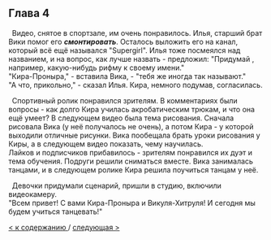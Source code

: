 ## Глава 4

&ensp;Видео, снятое в спортзале, им очень понравилось. Илья, старший брат Вики помог его ***смонтировать***. Осталось выложить его на канал, который всё ещё назывался "Supergirl". Илья тоже посмеялся над названием, и на вопрос, как лучше назвать - предложил: "Придумай , например, какую-нибудь рифму к своему имени." </br>
"Кира-Проныра," - вставила Вика, - "тебя же иногда так называют." </br>
"А что, прикольно," - сказал Илья. Кира, немного подумав, согласилась. 

&ensp;Спортивный ролик понравился зрителям. В комментариях были вопросы - как долго Кира училась акробатическим трюкам, и что она ещё умеет? В следующем видео была тема рисования. Сначала рисовала Вика (у неё получалось не очень), а потом Кира - у которой выходили отличные рисунки. Вика пообещала брать уроки рисования у Киры, а в следующем видео показать, чему научилась. </br>
Лайков и подписчиков прибавилось - зрителям понравился их дуэт и тема обучения. Подруги решили сниматься вместе. Вика занималась танцами, и в следующем ролике Кира решила поучиться танцам у неё. 

&ensp;Девочки придумали сценарий, пришли в студию, включили видеокамеру. </br>
"Всем привет! С вами Кира-Проныра и Викуля-Хитруля! И сегодня мы будем учиться танцевать!"

[< к содержанию ](./readme.md) / [следующая >](./Послесловие.md) 